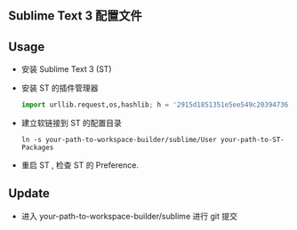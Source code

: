 ## Sublime Text 3 配置文件

## Usage
- 安装 Sublime Text 3 (ST)
- 安装 ST 的插件管理器

	```python
	import urllib.request,os,hashlib; h = '2915d1851351e5ee549c20394736b442' + '8bc59f460fa1548d1514676163dafc88'; pf = 'Package Control.sublime-package'; ipp = sublime.installed_packages_path(); urllib.request.install_opener( urllib.request.build_opener( urllib.request.ProxyHandler()) ); by = urllib.request.urlopen( 'http://packagecontrol.io/' + pf.replace(' ', '%20')).read(); dh = hashlib.sha256(by).hexdigest(); print('Error validating download (got %s instead of %s), please try manual install' % (dh, h)) if dh != h else open(os.path.join( ipp, pf), 'wb' ).write(by)
	```

- 建立软链接到 ST 的配置目录
	
	```shell
	ln -s your-path-to-workspace-builder/sublime/User your-path-to-ST-Packages
	```

- 重启 ST , 检查 ST 的 Preference.

## Update

- 进入 your-path-to-workspace-builder/sublime 进行 git 提交